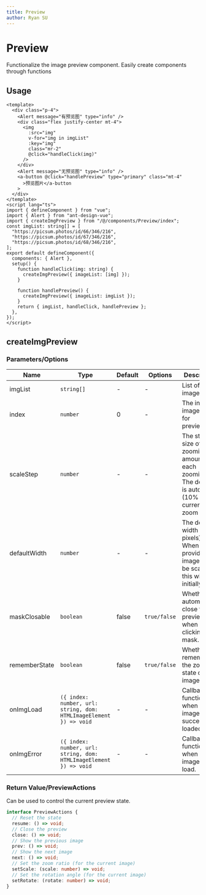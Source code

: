 ```yaml
---
title: Preview
author: Ryan SU
---
```


# Preview

Functionalize the image preview component. Easily create components through functions

## Usage

```vue
<template>
  <div class="p-4">
    <Alert message="有预览图" type="info" />
    <div class="flex justify-center mt-4">
      <img
        :src="img"
        v-for="img in imgList"
        :key="img"
        class="mr-2"
        @click="handleClick(img)"
      />
    </div>
    <Alert message="无预览图" type="info" />
    <a-button @click="handlePreview" type="primary" class="mt-4"
      >预览图片</a-button
    >
  </div>
</template>
<script lang="ts">
import { defineComponent } from "vue";
import { Alert } from "ant-design-vue";
import { createImgPreview } from "/@/components/Preview/index";
const imgList: string[] = [
  "https://picsum.photos/id/66/346/216",
  "https://picsum.photos/id/67/346/216",
  "https://picsum.photos/id/68/346/216",
];
export default defineComponent({
  components: { Alert },
  setup() {
    function handleClick(img: string) {
      createImgPreview({ imageList: [img] });
    }

    function handlePreview() {
      createImgPreview({ imageList: imgList });
    }
    return { imgList, handleClick, handlePreview };
  },
});
</script>
```

## createImgPreview

### Parameters/Options

| Name          | Type                                                              | Default | Options      | Description                                                                                                      |
| ------------- | ----------------------------------------------------------------- | ------- | ------------ | ---------------------------------------------------------------------------------------------------------------- |
| imgList       | `string[]`                                                        | -       | -            | List of images                                                                                                   |
| index         | `number`                                                          | 0       | -            | The initial image index for previewing                                                                           |
| scaleStep     | `number`                                                          | -       | -            | The step size of zooming (the amount of each zooming). The default is automatic (10% of the current zoom value). |
| defaultWidth  | `number`                                                          | -       | -            | The default width (in pixels). When provided, all images will be scaled to this width initially.                 |
| maskClosable  | `boolean`                                                         | false   | `true/false` | Whether to automatically close the preview when clicking the mask.                                               |
| rememberState | `boolean`                                                         | false   | `true/false` | Whether to remember the zoom state of each image.                                                                |
| onImgLoad     | `({ index: number, url: string, dom: HTMLImageElement }) => void` | -       | -            | Callback function when an image is successfully loaded.                                                          |
| onImgError    | `({ index: number, url: string, dom: HTMLImageElement }) => void` | -       | -            | Callback function when an image fails to load.                                                                   |

### Return Value/PreviewActions

Can be used to control the current preview state.

```typescript
interface PreviewActions {
  // Reset the state
  resume: () => void;
  // Close the preview
  close: () => void;
  // Show the previous image
  prev: () => void;
  // Show the next image
  next: () => void;
  // Set the zoom ratio (for the current image)
  setScale: (scale: number) => void;
  // Set the rotation angle (for the current image)
  setRotate: (rotate: number) => void;
}
```
